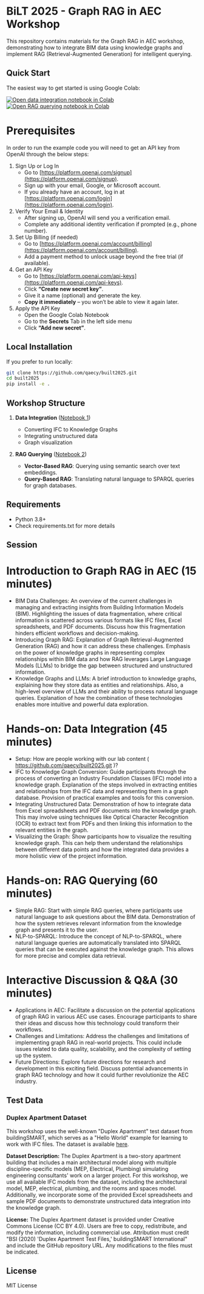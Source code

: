 # BiLT 2025 - Graph RAG in AEC Workshop

This repository contains materials for the Graph RAG in AEC workshop, demonstrating how to integrate BIM data using knowledge graphs and implement RAG (Retrieval-Augmented Generation) for intelligent querying.

## Quick Start

The easiest way to get started is using Google Colab:

[![Open data integration notebook in Colab](https://colab.research.google.com/assets/colab-badge.svg)](https://colab.research.google.com/github/qaecy/built2025/blob/main/notebooks/01_data_integration.ipynb)
[![Open RAG querying notebook in Colab](https://colab.research.google.com/assets/colab-badge.svg)](https://colab.research.google.com/github/qaecy/built2025/blob/main/notebooks/02_rag_querying.ipynb)

# **Prerequisites**

In order to run the example code you will need to get an API key from OpenAI through the below steps:

1. Sign Up or Log In
   * Go to [https://platform.openai.com/signup](https://platform.openai.com/signup).
   * Sign up with your email, Google, or Microsoft account.
   * If you already have an account, log in at [https://platform.openai.com/login](https://platform.openai.com/login).
1. Verify Your Email & Identity
   * After signing up, OpenAI will send you a verification email.
   * Complete any additional identity verification if prompted (e.g., phone number).
1. Set Up Billing (if needed)
   * Go to [https://platform.openai.com/account/billing](https://platform.openai.com/account/billing).
   * Add a payment method to unlock usage beyond the free trial (if available).
1. Get an API Key
   * Go to [https://platform.openai.com/api-keys](https://platform.openai.com/api-keys).
   * Click **“Create new secret key”**.
   * Give it a name (optional) and generate the key.
   * **Copy it immediately** – you won’t be able to view it again later.
1. Apply the API Key
   * Open the Google Colab Notebook
   * Go to the **Secrets** Tab in the left side menu
   * Click **“Add new secret”**.


## Local Installation

If you prefer to run locally:

```bash
git clone https://github.com/qaecy/built2025.git
cd built2025
pip install -e .
```

## Workshop Structure

1. **Data Integration** ([Notebook 1](notebooks/01_data_integration.ipynb))

   - Converting IFC to Knowledge Graphs
   - Integrating unstructured data
   - Graph visualization

2. **RAG Querying** ([Notebook 2](notebooks/02_rag_querying.ipynb))
   - **Vector-Based RAG**: Querying using semantic search over text embeddings.
   - **Query-Based RAG**: Translating natural language to SPARQL queries for graph databases.

## Requirements

- Python 3.8+
- Check requirements.txt for more details

## Session

# Introduction to Graph RAG in AEC (15 minutes)

- BIM Data Challenges: An overview of the current challenges in managing and extracting insights from Building Information Models (BIM). Highlighting the issues of data fragmentation, where critical information is scattered across various formats like IFC files, Excel spreadsheets, and PDF documents. Discuss how this fragmentation hinders efficient workflows and decision-making.
- Introducing Graph RAG: Explanation of Graph Retrieval-Augmented Generation (RAG) and how it can address these challenges. Emphasis on the power of knowledge graphs in representing complex relationships within BIM data and how RAG leverages Large Language Models (LLMs) to bridge the gap between structured and unstructured information.
- Knowledge Graphs and LLMs: A brief introduction to knowledge graphs, explaining how they store data as entities and relationships. Also, a high-level overview of LLMs and their ability to process natural language queries. Explanation of how the combination of these technologies enables more intuitive and powerful data exploration.

# Hands-on: Data Integration (45 minutes)

- Setup: How are people working with our lab content ( https://github.com/qaecy/built2025.git )?
- IFC to Knowledge Graph Conversion: Guide participants through the process of converting an Industry Foundation Classes (IFC) model into a knowledge graph. Explanation of the steps involved in extracting entities and relationships from the IFC data and representing them in a graph database. Provision of practical examples and tools for this conversion.
- Integrating Unstructured Data: Demonstration of how to integrate data from Excel spreadsheets and PDF documents into the knowledge graph. This may involve using techniques like Optical Character Recognition (OCR) to extract text from PDFs and then linking this information to the relevant entities in the graph.
- Visualizing the Graph: Show participants how to visualize the resulting knowledge graph. This can help them understand the relationships between different data points and how the integrated data provides a more holistic view of the project information.

# Hands-on: RAG Querying (60 minutes)

- Simple RAG: Start with simple RAG queries, where participants use natural language to ask questions about the BIM data. Demonstration of how the system retrieves relevant information from the knowledge graph and presents it to the user.
- NLP-to-SPARQL: Introduce the concept of NLP-to-SPARQL, where natural language queries are automatically translated into SPARQL queries that can be executed against the knowledge graph. This allows for more precise and complex data retrieval.

# Interactive Discussion & Q&A (30 minutes)

- Applications in AEC: Facilitate a discussion on the potential applications of graph RAG in various AEC use cases. Encourage participants to share their ideas and discuss how this technology could transform their workflows.
- Challenges and Limitations: Address the challenges and limitations of implementing graph RAG in real-world projects. This could include issues related to data quality, scalability, and the complexity of setting up the system.
- Future Directions: Explore future directions for research and development in this exciting field. Discuss potential advancements in graph RAG technology and how it could further revolutionize the AEC industry.

## Test Data

### Duplex Apartment Dataset

This workshop uses the well-known "Duplex Apartment" test dataset from buildingSMART, which serves as a "Hello World" example for learning to work with IFC files. The dataset is available [here](https://github.com/buildingsmart-community/Community-Sample-Test-Files/tree/main/IFC%202.3.0.1%20(IFC%202x3)/Duplex%20Apartment).

**Dataset Description:**
The Duplex Apartment is a two-story apartment building that includes a main architectural model along with multiple discipline-specific models (MEP, Electrical, Plumbing) simulating engineering consultants' work on a larger project. For this workshop, we use all available IFC models from the dataset, including the architectural model, MEP, electrical, plumbing, and the rooms and spaces model. Additionally, we incorporate some of the provided Excel spreadsheets and sample PDF documents to demonstrate unstructured data integration into the knowledge graph.

**License:**
The Duplex Apartment dataset is provided under Creative Commons License (CC BY 4.0). Users are free to copy, redistribute, and modify the information, including commercial use. Attribution must credit "BSI (2020) 'Duplex Apartment Test Files,' buildingSMART International" and include the GitHub repository URL. Any modifications to the files must be indicated.

## License

MIT License

